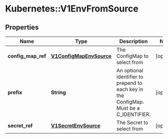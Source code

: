 # Kubernetes::V1EnvFromSource

## Properties
Name | Type | Description | Notes
------------ | ------------- | ------------- | -------------
**config_map_ref** | [**V1ConfigMapEnvSource**](V1ConfigMapEnvSource.md) | The ConfigMap to select from | [optional] 
**prefix** | **String** | An optional identifier to prepend to each key in the ConfigMap. Must be a C_IDENTIFIER. | [optional] 
**secret_ref** | [**V1SecretEnvSource**](V1SecretEnvSource.md) | The Secret to select from | [optional] 


